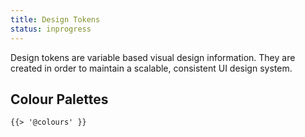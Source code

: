 ```yaml
---
title: Design Tokens
status: inprogress
---
```


Design tokens are variable based visual design information. They are created in order to maintain a scalable, consistent UI design system.

## Colour Palettes

```
{{> '@colours' }}
```
